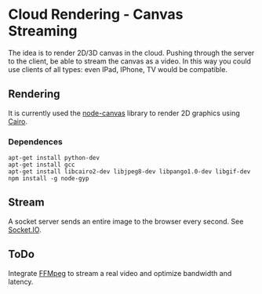 # Cloud Rendering - Canvas Streaming 

The idea is to render 2D/3D canvas in the cloud. Pushing through the server to the client, be able to stream the canvas as a video. In this way you could use clients of all types: even IPad, IPhone, TV would be compatible.

## Rendering

It is currently used the [node-canvas](https://github.com/LearnBoost/node-canvas) library to render 2D graphics using [Cairo](http://www.cairographics.org/).

### Dependences
	apt-get install python-dev
	apt-get install gcc
	apt-get install libcairo2-dev libjpeg8-dev libpango1.0-dev libgif-dev
	npm install -g node-gyp

## Stream

A socket server sends an entire image to the browser every second. See [Socket.IO](http://socket.io/).

## ToDo

Integrate [FFMpeg](http://ffmpeg.org/) to stream a real video and optimize bandwidth and latency.


